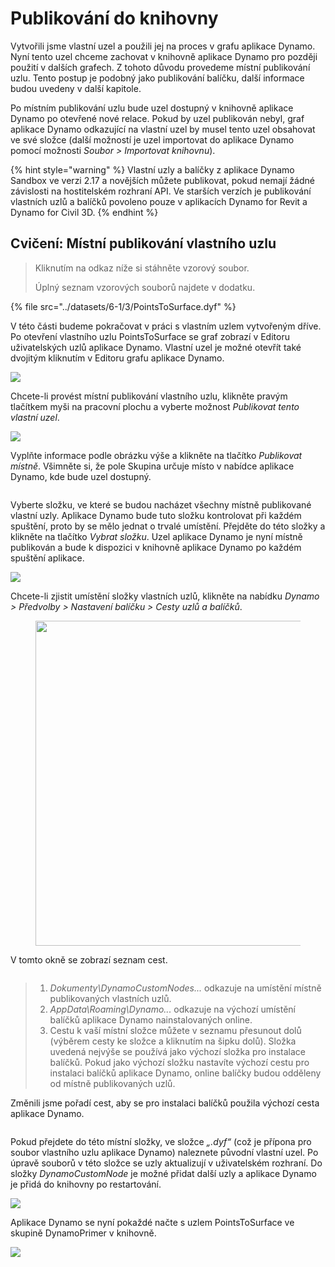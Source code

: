 # Publikování do knihovny

Vytvořili jsme vlastní uzel a použili jej na proces v grafu aplikace Dynamo. Nyní tento uzel chceme zachovat v knihovně aplikace Dynamo pro později použití v dalších grafech. Z tohoto důvodu provedeme místní publikování uzlu. Tento postup je podobný jako publikování balíčku, další informace budou uvedeny v další kapitole.

Po místním publikování uzlu bude uzel dostupný v knihovně aplikace Dynamo po otevřené nové relace. Pokud by uzel publikován nebyl, graf aplikace Dynamo odkazující na vlastní uzel by musel tento uzel obsahovat ve své složce (další možností je uzel importovat do aplikace Dynamo pomocí možnosti _Soubor > Importovat knihovnu_).

{% hint style="warning" %} Vlastní uzly a balíčky z aplikace Dynamo Sandbox ve verzi 2.17 a novějších můžete publikovat, pokud nemají žádné závislosti na hostitelském rozhraní API. Ve starších verzích je publikování vlastních uzlů a balíčků povoleno pouze v aplikacích Dynamo for Revit a Dynamo for Civil 3D. {% endhint %}

## Cvičení: Místní publikování vlastního uzlu

> Kliknutím na odkaz níže si stáhněte vzorový soubor.
>
> Úplný seznam vzorových souborů najdete v dodatku.

{% file src="../datasets/6-1/3/PointsToSurface.dyf" %}

V této části budeme pokračovat v práci s vlastním uzlem vytvořeným dříve. Po otevření vlastního uzlu PointsToSurface se graf zobrazí v Editoru uživatelských uzlů aplikace Dynamo. Vlastní uzel je možné otevřít také dvojitým kliknutím v Editoru grafu aplikace Dynamo.

![](../images/6-1/3/publishcustomnodelocally01.jpg)

Chcete-li provést místní publikování vlastního uzlu, klikněte pravým tlačítkem myši na pracovní plochu a vyberte možnost _Publikovat tento vlastní uzel_.

![](../images/6-1/3/publishcustomnodeexercise-02.jpg)

Vyplňte informace podle obrázku výše a klikněte na tlačítko _Publikovat místně_. Všimněte si, že pole Skupina určuje místo v nabídce aplikace Dynamo, kde bude uzel dostupný.

<figure><img src="../../.gitbook/assets/publish_a_package.png" alt=""><figcaption></figcaption></figure>

Vyberte složku, ve které se budou nacházet všechny místně publikované vlastní uzly. Aplikace Dynamo bude tuto složku kontrolovat při každém spuštění, proto by se mělo jednat o trvalé umístění. Přejděte do této složky a klikněte na tlačítko _Vybrat složku_. Uzel aplikace Dynamo je nyní místně publikován a bude k dispozici v knihovně aplikace Dynamo po každém spuštění aplikace.

![](../images/6-1/3/publishcustomnodeexercise-04.jpg)

Chcete-li zjistit umístění složky vlastních uzlů, klikněte na nabídku _Dynamo > Předvolby > Nastavení balíčku > Cesty uzlů a balíčků_.

<figure><img src="../../.gitbook/assets/settings.png" alt="" width="520"><figcaption></figcaption></figure>

V tomto okně se zobrazí seznam cest.

<figure><img src="../../.gitbook/assets/package-locations.png" alt=""><figcaption></figcaption></figure>

> 1. _Dokumenty\\DynamoCustomNodes..._ odkazuje na umístění místně publikovaných vlastních uzlů.
> 2. _AppData\\Roaming\\Dynamo..._ odkazuje na výchozí umístění balíčků aplikace Dynamo nainstalovaných online.
> 3. Cestu k vaší místní složce můžete v seznamu přesunout dolů (výběrem cesty ke složce a kliknutím na šipku dolů). Složka uvedená nejvýše se používá jako výchozí složka pro instalace balíčků. Pokud jako výchozí složku nastavíte výchozí cestu pro instalaci balíčků aplikace Dynamo, online balíčky budou odděleny od místně publikovaných uzlů.

Změnili jsme pořadí cest, aby se pro instalaci balíčků použila výchozí cesta aplikace Dynamo.

<figure><img src="../../.gitbook/assets/updated-package-locations.png" alt=""><figcaption></figcaption></figure>

Pokud přejdete do této místní složky, ve složce _„.dyf“_ (což je přípona pro soubor vlastního uzlu aplikace Dynamo) naleznete původní vlastní uzel. Po úpravě souborů v této složce se uzly aktualizují v uživatelském rozhraní. Do složky _DynamoCustomNode_ je možné přidat další uzly a aplikace Dynamo je přidá do knihovny po restartování.

![](../images/6-1/3/publishcustomnodeexercise-08.jpg)

Aplikace Dynamo se nyní pokaždé načte s uzlem PointsToSurface ve skupině DynamoPrimer v knihovně.

![](../images/6-1/3/publishcustomnodeexercise-09.jpg)
